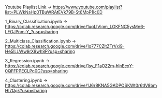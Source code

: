 
Youtube Playlist Link -> https://www.youtube.com/playlist?list=PLWkNaHp0TBuWRAtEVk79B-St6MpP1lc0D


1_Binary_Classification.ipynb -> https://colab.research.google.com/drive/1uqLlVIqm_LOKFNC5ysMn6-LFOJPnm-Y_?usp=sharing

2_Multiclass_Classification.ipynb -> https://colab.research.google.com/drive/1o777CZltZTrVxi9-He5ILLWw9rX8wh8P?usp=sharing

3_Regression.ipynb -> https://colab.research.google.com/drive/1sy_F1aOZ2m-hInEcxY-0QFFPPECLPq0G?usp=sharing

4_Clustering.ipynb -> https://colab.research.google.com/drive/1J6r8KNA5GADPOSKWt0r6tIV8bmHI7Qgk?usp=sharing
